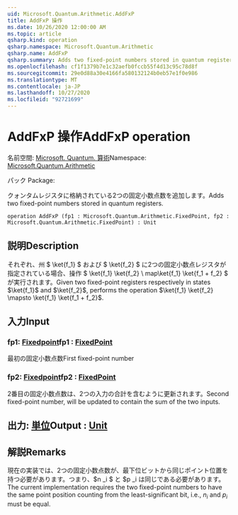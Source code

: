 ```yaml
---
uid: Microsoft.Quantum.Arithmetic.AddFxP
title: AddFxP 操作
ms.date: 10/26/2020 12:00:00 AM
ms.topic: article
qsharp.kind: operation
qsharp.namespace: Microsoft.Quantum.Arithmetic
qsharp.name: AddFxP
qsharp.summary: Adds two fixed-point numbers stored in quantum registers.
ms.openlocfilehash: cf1f1379b7e1c32aefb0fccb55f4d13c95c78d8f
ms.sourcegitcommit: 29e0d88a30e4166fa580132124b0eb57e1f0e986
ms.translationtype: MT
ms.contentlocale: ja-JP
ms.lasthandoff: 10/27/2020
ms.locfileid: "92721699"
---
```

# <a name="addfxp-operation"></a><span data-ttu-id="84f59-102">AddFxP 操作</span><span class="sxs-lookup"><span data-stu-id="84f59-102">AddFxP operation</span></span>

<span data-ttu-id="84f59-103">名前空間: [Microsoft. Quantum. 算術](xref:Microsoft.Quantum.Arithmetic)</span><span class="sxs-lookup"><span data-stu-id="84f59-103">Namespace: [Microsoft.Quantum.Arithmetic](xref:Microsoft.Quantum.Arithmetic)</span></span>

<span data-ttu-id="84f59-104">パック [](https://nuget.org/packages/)</span><span class="sxs-lookup"><span data-stu-id="84f59-104">Package: [](https://nuget.org/packages/)</span></span>


<span data-ttu-id="84f59-105">クォンタムレジスタに格納されている2つの固定小数点数を追加します。</span><span class="sxs-lookup"><span data-stu-id="84f59-105">Adds two fixed-point numbers stored in quantum registers.</span></span>

```qsharp
operation AddFxP (fp1 : Microsoft.Quantum.Arithmetic.FixedPoint, fp2 : Microsoft.Quantum.Arithmetic.FixedPoint) : Unit
```


## <a name="description"></a><span data-ttu-id="84f59-106">説明</span><span class="sxs-lookup"><span data-stu-id="84f59-106">Description</span></span>

<span data-ttu-id="84f59-107">それぞれ、州 $ \ket{f_1} $ および $ \ket{f_2} $ に2つの固定小数点レジスタが指定されている場合、操作 $ \ket{f_1} \ket{f_2} \ map\ket{f_1} \ket{f_1 + f_2} $ が実行されます。</span><span class="sxs-lookup"><span data-stu-id="84f59-107">Given two fixed-point registers respectively in states $\ket{f_1}$ and $\ket{f_2}$, performs the operation $\ket{f_1} \ket{f_2} \mapsto \ket{f_1} \ket{f_1 + f_2}$.</span></span>

## <a name="input"></a><span data-ttu-id="84f59-108">入力</span><span class="sxs-lookup"><span data-stu-id="84f59-108">Input</span></span>

### <a name="fp1--fixedpoint"></a><span data-ttu-id="84f59-109">fp1: [Fixedpoint](xref:Microsoft.Quantum.Arithmetic.FixedPoint)</span><span class="sxs-lookup"><span data-stu-id="84f59-109">fp1 : [FixedPoint](xref:Microsoft.Quantum.Arithmetic.FixedPoint)</span></span>

<span data-ttu-id="84f59-110">最初の固定小数点数</span><span class="sxs-lookup"><span data-stu-id="84f59-110">First fixed-point number</span></span>


### <a name="fp2--fixedpoint"></a><span data-ttu-id="84f59-111">fp2: [Fixedpoint](xref:Microsoft.Quantum.Arithmetic.FixedPoint)</span><span class="sxs-lookup"><span data-stu-id="84f59-111">fp2 : [FixedPoint](xref:Microsoft.Quantum.Arithmetic.FixedPoint)</span></span>

<span data-ttu-id="84f59-112">2番目の固定小数点数は、2つの入力の合計を含むように更新されます。</span><span class="sxs-lookup"><span data-stu-id="84f59-112">Second fixed-point number, will be updated to contain the sum of the two inputs.</span></span>



## <a name="output--unit"></a><span data-ttu-id="84f59-113">出力: [単位](xref:microsoft.quantum.lang-ref.unit)</span><span class="sxs-lookup"><span data-stu-id="84f59-113">Output : [Unit](xref:microsoft.quantum.lang-ref.unit)</span></span>



## <a name="remarks"></a><span data-ttu-id="84f59-114">解説</span><span class="sxs-lookup"><span data-stu-id="84f59-114">Remarks</span></span>

<span data-ttu-id="84f59-115">現在の実装では、2つの固定小数点数が、最下位ビットから同じポイント位置を持つ必要があります。つまり、$n _i $ と $p _i は同じである必要があります。</span><span class="sxs-lookup"><span data-stu-id="84f59-115">The current implementation requires the two fixed-point numbers to have the same point position counting from the least-significant bit, i.e., $n_i$ and $p_i$ must be equal.</span></span>